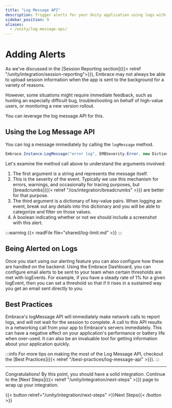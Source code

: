 ```yaml
---
title: "Log Message API"
description: Trigger alerts for your Unity application using logs with the Embrace SDK
sidebar_position: 9
aliases:
  - /unity/log-message-api/
---
```


# Adding Alerts

As we've discussed in the [Session Reporting section]({{< relref "/unity/integration/session-reporting">}}), Embrace may not always be able to upload session information when the app is sent to the background for a variety of reasons.

However, some situations might require immediate feedback, such as hunting an especially difficult bug, troubleshooting on behalf of high-value users, or monitoring a new version rollout.

You can leverage the log message API for this.

## Using the Log Message API

You can log a message immediately by calling the `logMessage` method.

```C#
Embrace.Instance.LogMessage("error log", EMBSeverity.Error, new Dictionary<string, string>(), true);
```

Let's examine the method call above to understand the arguments involved:

1. The first argument is a string and represents the message itself. 
2. This is the severity of the event. Typically we use this mechanism for errors, warnings, and occasionally for tracing purposes, but [breadcrumbs]({{< relref "/ios/integration/breadcrumbs" >}}) are better for that purpose.
3. The third argument is a dictionary of key-value pairs. When logging an event, break out any details into this dictionary and you will be able to categorize and filter on those values. 
4. A boolean indicating whether or not we should include a screenshot with this alert.

:::warning
{{< readFile file="shared/log-limit.md" >}}
:::


## Being Alerted on Logs

Once you start using our alerting feature you can also configure how these are handled on the backend. Using the Embrace Dashboard, you can configure email alerts to be sent to your team when certain thresholds are met with logEvents. For example, if you have a steady rate of 1% for a given logEvent, then you can set a threshold so that if it rises in a sustained way you get an email sent directly to you.

## Best Practices

Embrace's logMessage API will immediately make network calls to report logs, and will not wait for the session to complete. A call to this API results in a networking call from your app to Embrace's servers immediately.
This can have a negative effect on your application's performance or battery life when over-used.
It can also be an invaluable tool for getting information about your application quickly.

:::info
For more tips on making the most of the Log Message API, checkout the [Best Practices]({{< relref "/best-practices/log-message-api" >}}).
:::

---

Congratulations! By this point, you should have a solid integration. Continue to the [Next Steps]({{< relref "/unity/integration/next-steps" >}}) page to wrap up your integration.

{{< button relref="/unity/integration/next-steps" >}}Next Steps{{< /button >}}
